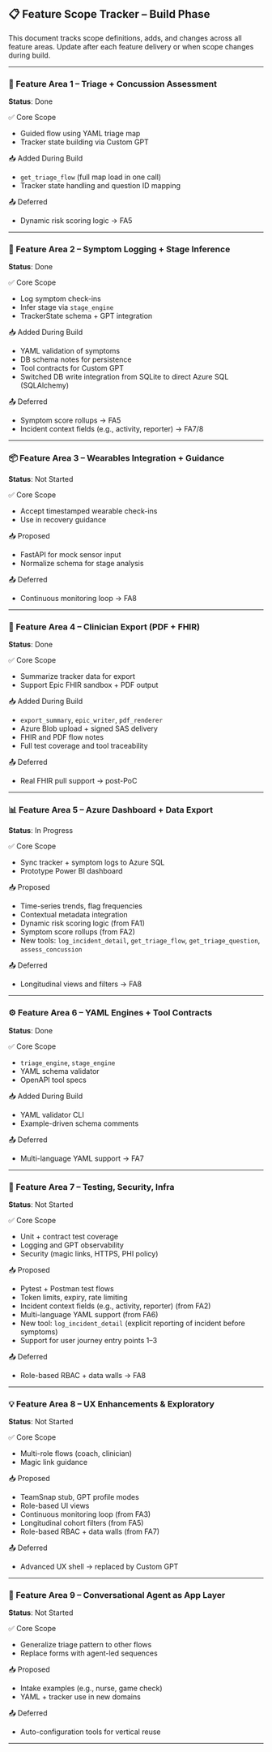## 📋 Feature Scope Tracker – Build Phase

This document tracks scope definitions, adds, and changes across all feature areas.
Update after each feature delivery or when scope changes during build.

---

### 🧠 Feature Area 1 – Triage + Concussion Assessment
**Status**: Done

✅ Core Scope
- Guided flow using YAML triage map
- Tracker state building via Custom GPT

📥 Added During Build
- `get_triage_flow` (full map load in one call)
- Tracker state handling and question ID mapping

📤 Deferred
- Dynamic risk scoring logic → FA5

---

### 📅 Feature Area 2 – Symptom Logging + Stage Inference
**Status**: Done

✅ Core Scope
- Log symptom check-ins
- Infer stage via `stage_engine`
- TrackerState schema + GPT integration

📥 Added During Build
- YAML validation of symptoms
- DB schema notes for persistence
- Tool contracts for Custom GPT
- Switched DB write integration from SQLite to direct Azure SQL (SQLAlchemy)

📤 Deferred
- Symptom score rollups → FA5
- Incident context fields (e.g., activity, reporter) → FA7/8

---

### 📦 Feature Area 3 – Wearables Integration + Guidance
**Status**: Not Started

✅ Core Scope
- Accept timestamped wearable check-ins
- Use in recovery guidance

📥 Proposed
- FastAPI for mock sensor input
- Normalize schema for stage analysis

📤 Deferred
- Continuous monitoring loop → FA8

---

### 🏥 Feature Area 4 – Clinician Export (PDF + FHIR)
**Status**: Done

✅ Core Scope
- Summarize tracker data for export
- Support Epic FHIR sandbox + PDF output

📥 Added During Build
- `export_summary`, `epic_writer`, `pdf_renderer`
- Azure Blob upload + signed SAS delivery
- FHIR and PDF flow notes
- Full test coverage and tool traceability

📤 Deferred
- Real FHIR pull support → post-PoC

---

### 📊 Feature Area 5 – Azure Dashboard + Data Export
**Status**: In Progress

✅ Core Scope
- Sync tracker + symptom logs to Azure SQL
- Prototype Power BI dashboard

📥 Proposed
- Time-series trends, flag frequencies
- Contextual metadata integration
- Dynamic risk scoring logic (from FA1)
- Symptom score rollups (from FA2)
- New tools: `log_incident_detail`, `get_triage_flow`, `get_triage_question`, `assess_concussion`

📤 Deferred
- Longitudinal views and filters → FA8

---

### ⚙️ Feature Area 6 – YAML Engines + Tool Contracts
**Status**: Done

✅ Core Scope
- `triage_engine`, `stage_engine`
- YAML schema validator
- OpenAPI tool specs

📥 Added During Build
- YAML validator CLI
- Example-driven schema comments

📤 Deferred
- Multi-language YAML support → FA7

---

### 🧪 Feature Area 7 – Testing, Security, Infra
**Status**: Not Started

✅ Core Scope
- Unit + contract test coverage
- Logging and GPT observability
- Security (magic links, HTTPS, PHI policy)

📥 Proposed
- Pytest + Postman test flows
- Token limits, expiry, rate limiting
- Incident context fields (e.g., activity, reporter) (from FA2)
- Multi-language YAML support (from FA6)
- New tool: `log_incident_detail` (explicit reporting of incident before symptoms)
- Support for user journey entry points 1–3

📤 Deferred
- Role-based RBAC + data walls → FA8

---

### 💡 Feature Area 8 – UX Enhancements & Exploratory
**Status**: Not Started

✅ Core Scope
- Multi-role flows (coach, clinician)
- Magic link guidance

📥 Proposed
- TeamSnap stub, GPT profile modes
- Role-based UI views
- Continuous monitoring loop (from FA3)
- Longitudinal cohort filters (from FA5)
- Role-based RBAC + data walls (from FA7)

📤 Deferred
- Advanced UX shell → replaced by Custom GPT

---

### 🧭 Feature Area 9 – Conversational Agent as App Layer
**Status**: Not Started

✅ Core Scope
- Generalize triage pattern to other flows
- Replace forms with agent-led sequences

📥 Proposed
- Intake examples (e.g., nurse, game check)
- YAML + tracker use in new domains

📤 Deferred
- Auto-configuration tools for vertical reuse

---
